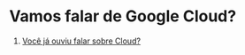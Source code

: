 # Vamos falar de Google Cloud?

1. [Você já ouviu falar sobre Cloud?](https://github.com/ariana-caetano/google-cloud/new/main#voc%C3%AA-j%C3%A1-ouviu-falar-sobre-cloud)
